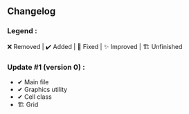 ## Changelog

### Legend :
❌ Removed | ✔️ Added | 💫 Fixed | ✨ Improved | 🏗️ Unfinished

### Update #1 (version 0) :
- ✔ Main file
- ✔ Graphics utility
- ✔ Cell class
- 🏗️ Grid